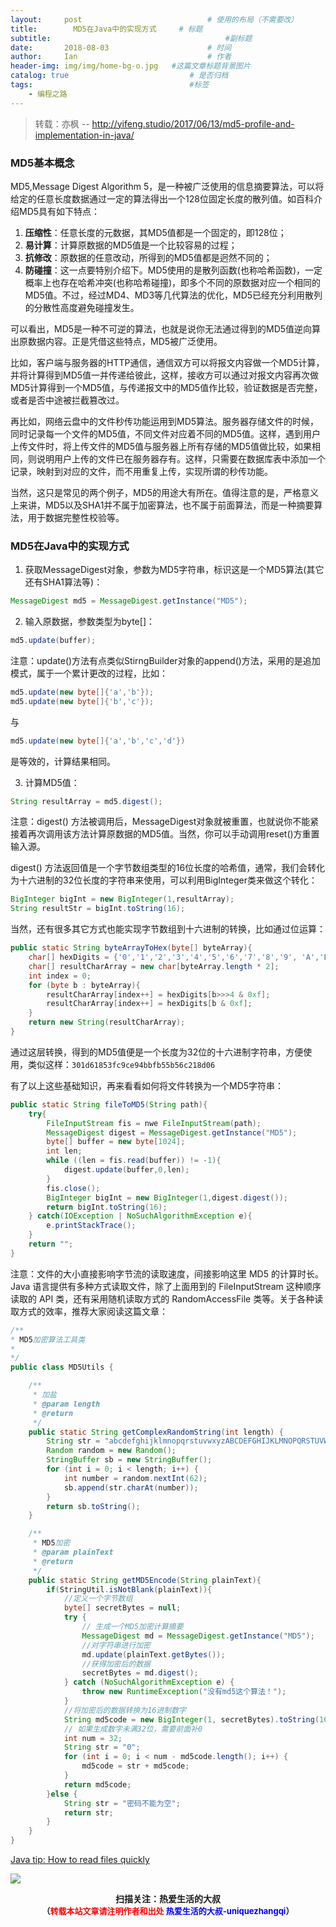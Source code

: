 ```yaml
---
layout:     post             				# 使用的布局（不需要改）
title:        MD5在Java中的实现方式     # 标题 
subtitle:    					  				#副标题
date:       2018-08-03  					# 时间
author:     Ian                  			# 作者
header-img: img/img/home-bg-o.jpg	#这篇文章标题背景图片
catalog: true                        	# 是否归档
tags:                              		#标签
    - 编程之路
---
```


> 转载：亦枫 --  <http://yifeng.studio/2017/06/13/md5-profile-and-implementation-in-java/>

### MD5基本概念
MD5,Message Digest Algorithm 5，是一种被广泛使用的信息摘要算法，可以将给定的任意长度数据通过一定的算法得出一个128位固定长度的散列值。如百科介绍MD5具有如下特点：
1. **压缩性**：任意长度的元数据，其MD5值都是一个固定的，即128位；
2. **易计算**：计算原数据的MD5值是一个比较容易的过程；
3. **抗修改**：原数据的任意改动，所得到的MD5值都是迥然不同的；
4. **防碰撞**：这一点要特别介绍下。MD5使用的是散列函数(也称哈希函数)，一定概率上也存在哈希冲突(也称哈希碰撞)，即多个不同的原数据对应一个相同的MD5值。不过，经过MD4、MD3等几代算法的优化，MD5已经充分利用散列的分散性高度避免碰撞发生。


可以看出，MD5是一种不可逆的算法，也就是说你无法通过得到的MD5值逆向算出原数据内容。正是凭借这些特点，MD5被广泛使用。


比如，客户端与服务器的HTTP通信，通信双方可以将报文内容做一个MD5计算，并将计算得到MD5值一并传递给彼此，这样，接收方可以通过对报文内容再次做MD5计算得到一个MD5值，与传递报文中的MD5值作比较，验证数据是否完整，或者是否中途被拦截篡改过。


再比如，网络云盘中的文件秒传功能运用到MD5算法。服务器存储文件的时候，同时记录每一个文件的MD5值，不同文件对应着不同的MD5值。这样，遇到用户上传文件时，将上传文件的MD5值与服务器上所有存储的MD5值做比较，如果相同，则说明用户上传的文件已在服务器存有。这样，只需要在数据库表中添加一个记录，映射到对应的文件，而不用重复上传，实现所谓的秒传功能。


当然，这只是常见的两个例子，MD5的用途大有所在。值得注意的是，严格意义上来讲，MD5以及SHA1并不属于加密算法，也不属于前面算法，而是一种摘要算法，用于数据完整性校验等。

### MD5在Java中的实现方式
1. 获取MessageDigest对象，参数为MD5字符串，标识这是一个MD5算法(其它还有SHA1算法等)： 

```java
MessageDigest md5 = MessageDigest.getInstance("MD5");
```

2. 输入原数据，参数类型为byte[]：

```java
md5.update(buffer);
```
注意：update()方法有点类似StirngBuilder对象的append()方法，采用的是追加模式，属于一个累计更改的过程，比如：
```java
md5.update(new byte[]{'a','b'});
md5.update(new byte[]{'b','c'});
```
与
```JAVA
md5.update(new byte[]{'a','b','c','d'})
```
是等效的，计算结果相同。

3. 计算MD5值：
```java
String resultArray = md5.digest();
```
注意：digest() 方法被调用后，MessageDigest对象就被重置，也就说你不能紧接着再次调用该方法计算原数据的MD5值。当然，你可以手动调用reset()方重置输入源。


digest() 方法返回值是一个字节数组类型的16位长度的哈希值，通常，我们会转化为十六进制的32位长度的字符串来使用，可以利用BigInteger类来做这个转化：
```java
BigInteger bigInt = new BigInteger(1,resultArray);
String resultStr = bigInt.toString(16);
```

当然，还有很多其它方式也能实现字节数组到十六进制的转换，比如通过位运算：
```java
public static String byteArrayToHex(byte[] byteArray){
    char[] hexDigits = {'0','1','2','3','4','5','6','7','8','9', 'A','B','C','D','E','F' }; 
    char[] resultCharArray = new char[byteArray.length * 2];
    int index = 0;
    for (byte b : byteArray){
        resultCharArray[index++] = hexDigits[b>>>4 & 0xf];
        resultCharArray[index++] = hexDigits[b & 0xf];
    }
    return new String(resultCharArray);
}
```
通过这层转换，得到的MD5值便是一个长度为32位的十六进制字符串，方便使用，类似这样：`301d61853fc9ce94bbfb55b56c218d06`


有了以上这些基础知识，再来看看如何将文件转换为一个MD5字符串：
```java
public static String fileToMD5(String path){
    try{
        FileInputStream fis = nwe FileInputStream(path);
        MessageDigest digest = MessageDigest.getInstance("MD5");
        byte[] buffer = new byte[1024];
        int len;
        while ((len = fis.read(buffer)) != -1){
            digest.update(buffer,0,len);
        }
        fis.close();
        BigInteger bigInt = new BigInteger(1,digest.digest());
        return bigInt.toString(16);
    } catch(IOException | NoSuchAlgorithmException e){
        e.printStackTrace();
    }
    return "";
}
```
注意：文件的大小直接影响字节流的读取速度，间接影响这里 MD5 的计算时长。Java 语言提供有多种方式读取文件，除了上面用到的 FileInputStream 这种顺序读取的 API 类，还有采用随机读取方式的 RandomAccessFile 类等。关于各种读取方式的效率，推荐大家阅读这篇文章：

```java
/** 
* MD5加密算法工具类 
*  
*/  
public class MD5Utils {

    /**
     * 加盐
     * @param length
     * @return
     */
    public static String getComplexRandomString(int length) {
        String str = "abcdefghijklmnopqrstuvwxyzABCDEFGHIJKLMNOPQRSTUVWXYZ0123456789";
        Random random = new Random();
        StringBuffer sb = new StringBuffer();
        for (int i = 0; i < length; i++) {
            int number = random.nextInt(62);
            sb.append(str.charAt(number));
        }
        return sb.toString();
    }

    /**
     * MD5加密
     * @param plainText
     * @return
     */
    public static String getMD5Encode(String plainText){
        if(StringUtil.isNotBlank(plainText)){
            //定义一个字节数组
            byte[] secretBytes = null;
            try {
                // 生成一个MD5加密计算摘要
                MessageDigest md = MessageDigest.getInstance("MD5");
                //对字符串进行加密
                md.update(plainText.getBytes());
                //获得加密后的数据
                secretBytes = md.digest();
            } catch (NoSuchAlgorithmException e) {
                throw new RuntimeException("没有md5这个算法！");
            }
            //将加密后的数据转换为16进制数字
            String md5code = new BigInteger(1, secretBytes).toString(16);
            // 如果生成数字未满32位，需要前面补0
            int num = 32;
            String str = "0";
            for (int i = 0; i < num - md5code.length(); i++) {
                md5code = str + md5code;
            }
            return md5code;
        }else {
            String str = "密码不能为空";
            return str;
        }
    }
}  
```

[Java tip: How to read files quickly](http://nadeausoftware.com/articles/2008/02/java_tip_how_read_files_quickly)



![](https://ws3.sinaimg.cn/large/006tKfTcgy1fqj5aochgoj309k09kmwz.jpg)
<b><center>扫描关注：热爱生活的大叔</center>
<b><center><font size="2">（<font size="2" color="#FF0000">转载本站文章请注明作者和出处</font> <font size="2" color="#0000FF">热爱生活的大叔-uniquezhangqi</font><font size="2">）</font>
